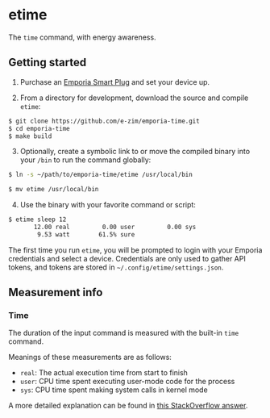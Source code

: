 # etime

The `time` command, with energy awareness.

## Getting started

1. Purchase an [Emporia Smart Plug][plug] and set your device up.

2. From a directory for development, download the source and compile `etime`:

```sh
$ git clone https://github.com/e-zim/emporia-time.git
$ cd emporia-time
$ make build
```

3. Optionally, create a symbolic link to or move the compiled binary into your
`/bin` to run the command globally:

```sh
$ ln -s ~/path/to/emporia-time/etime /usr/local/bin

$ mv etime /usr/local/bin
```

4. Use the binary with your favorite command or script:

```sh
$ etime sleep 12
       12.00 real         0.00 user         0.00 sys
        9.53 watt        61.5% sure
```

The first time you run `etime`, you will be prompted to login with your
Emporia credentials and select a device. Credentials are only used to gather
API tokens, and tokens are stored in `~/.config/etime/settings.json`.

## Measurement info

### Time

The duration of the input command is measured with the built-in `time` command.

Meanings of these measurements are as follows:

- `real`: The actual execution time from start to finish
- `user`: CPU time spent executing user-mode code for the process
- `sys`: CPU time spent making system calls in kernel mode

A more detailed explanation can be found in [this StackOverflow answer][time].

<!-- links -->
[plug]: https://www.emporiaenergy.com/emporia-smart-plug
[dashboard]: https://web.emporiaenergy.com/#/home
[time]: https://stackoverflow.com/a/556411
